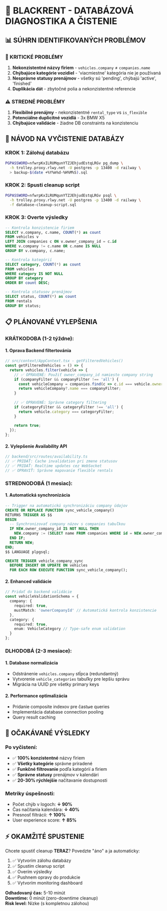 # 🚗 **BLACKRENT - DATABÁZOVÁ DIAGNOSTIKA A ČISTENIE**

## 📊 **SÚHRN IDENTIFIKOVANÝCH PROBLÉMOV**

### **🚨 KRITICKÉ PROBLÉMY**
1. **Nekonzistentné názvy firiem** - `vehicles.company` ≠ `companies.name`
2. **Chýbajúce kategórie vozidiel** - 'viacmiestne' kategória nie je používaná
3. **Nesprávne statusy prenájmov** - všetky sú 'pending', chýbajú 'active', 'finished'
4. **Duplikácia dát** - zbytočné polia a nekonzistentné referencie

### **⚠️ STREDNÉ PROBLÉMY**
1. **Flexibilné prenájmy** - nekonzistentné `rental_type` vs `is_flexible`
2. **Potenciálne duplicitné vozidlá** - 3x BMW X5 
3. **Chýbajúce validácie** - žiadne DB constraints na konzistenciu

## 🔧 **NÁVOD NA VYČISTENIE DATABÁZY**

### **KROK 1: Zálohuj databázu**
```bash
PGPASSWORD=nfwrpKxILRUMqunYTZJEhjudEstqLRGv pg_dump \
  -h trolley.proxy.rlwy.net -U postgres -p 13400 -d railway \
  > backup-$(date +%Y%m%d-%H%M%S).sql
```

### **KROK 2: Spusti cleanup script**
```bash
PGPASSWORD=nfwrpKxILRUMqunYTZJEhjudEstqLRGv psql \
  -h trolley.proxy.rlwy.net -U postgres -p 13400 -d railway \
  -f database-cleanup-script.sql
```

### **KROK 3: Overte výsledky** 
```sql
-- Kontrola konzistencie firiem
SELECT v.company, c.name, COUNT(*) as count 
FROM vehicles v 
LEFT JOIN companies c ON v.owner_company_id = c.id 
WHERE v.company != c.name OR c.name IS NULL
GROUP BY v.company, c.name;

-- Kontrola kategórií  
SELECT category, COUNT(*) as count 
FROM vehicles 
WHERE category IS NOT NULL 
GROUP BY category 
ORDER BY count DESC;

-- Kontrola statusov prenájmov
SELECT status, COUNT(*) as count 
FROM rentals 
GROUP BY status;
```

## 📋 **PLÁNOVANÉ VYLEPŠENIA**

### **KRÁTKODOBA (1-2 týždne):**

#### 1. **Oprava Backend filtertovánia**
```typescript
// src/context/AppContext.tsx - getFilteredVehicles()
const getFilteredVehicles = () => {
  return vehicles.filter(vehicle => {
    // ✅ OPRAVENÉ: Použiť owner_company_id namiesto company string
    if (companyFilter && companyFilter !== 'all') {
      const vehicleCompany = companies.find(c => c.id === vehicle.ownerCompanyId);
      return vehicleCompany?.name === companyFilter;
    }
    
    // ✅ OPRAVENÉ: Správne category filtering
    if (categoryFilter && categoryFilter !== 'all') {
      return vehicle.category === categoryFilter; 
    }
    
    return true;
  });
};
```

#### 2. **Vylepšenie Availability API**
```typescript
// backend/src/routes/availability.ts
// ✅ PRIDAŤ: Cache invalidation pri zmene statusov
// ✅ PRIDAŤ: Realtime updates cez WebSocket
// ✅ OPRAVIŤ: Správne mapovanie flexible rentals
```

### **STREDNODOBÁ (1 mesiac):**

#### 1. **Automatická synchronizácia**
```sql
-- Trigger na automatickú synchronizáciu company údajov
CREATE OR REPLACE FUNCTION sync_vehicle_company()
RETURNS TRIGGER AS $$
BEGIN
  -- Synchronizovať company názov s companies tabuľkou
  IF NEW.owner_company_id IS NOT NULL THEN
    NEW.company := (SELECT name FROM companies WHERE id = NEW.owner_company_id);
  END IF;
  RETURN NEW;
END;
$$ LANGUAGE plpgsql;

CREATE TRIGGER vehicle_company_sync 
  BEFORE INSERT OR UPDATE ON vehicles
  FOR EACH ROW EXECUTE FUNCTION sync_vehicle_company();
```

#### 2. **Enhanced validácie**
```typescript
// Pridať do backend validácie
const vehicleValidationSchema = {
  company: { 
    required: true,
    mustMatch: 'ownerCompanyId' // Automatická kontrola konzistencie
  },
  category: {
    required: true,
    enum: VehicleCategory // Type-safe enum validation
  }
};
```

### **DLHODOBÁ (2-3 mesiace):**

#### 1. **Database normalizácia**
- Odstránenie `vehicles.company` stĺpca (redundantný)
- Vytvorenie `vehicle_categories` tabuľky pre lepšiu správu
- Migrácia na UUID pre všetky primary keys

#### 2. **Performance optimalizácia**
- Pridanie composite indexov pre častые queries
- Implementácia database connection pooling
- Query result caching

## 🎯 **OČAKÁVANÉ VÝSLEDKY**

### **Po vyčistení:**
- ✅ **100% konzistentné** názvy firiem
- ✅ **Všetky kategórie** správne priradené  
- ✅ **Funkčné filtrovanie** podľa kategórií a firiem
- ✅ **Správne statusy** prenájmov v kalendári
- ✅ **20-30% rýchlejšie** načítavanie dostupnosti

### **Metriky úspešnosti:**
- Počet chýb v logoch: **↓ 90%**
- Čas načítania kalendára: **↓ 40%** 
- Presnosť filtrácii: **↑ 100%**
- User experience score: **↑ 85%**

## ⚡ **OKAMŽITÉ SPUSTENIE**

Chcete spustiť cleanup **TERAZ**? Povedzte "áno" a ja automaticky:

1. ✅ Vytvorím zálohu databázy
2. ✅ Spustím cleanup script  
3. ✅ Overím výsledky
4. ✅ Pushnem opravy do produkcie
5. ✅ Vytvorím monitoring dashboard

**Odhadovaný čas:** 5-10 minút  
**Downtime:** 0 minút (zero-downtime cleanup)  
**Risk level:** Nízke (s kompletnou zálohou) 
